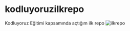 # kodluyoruzilkrepo
Kodluyoruz Eğitimi kapsamında açtığım ilk repo
![ilkrepo](https://github.com/eliftopuzoglu/kodluyoruzilkrepo/assets/113605670/97e57218-1bf5-4164-b4dd-5d4ce71f1cb8)
